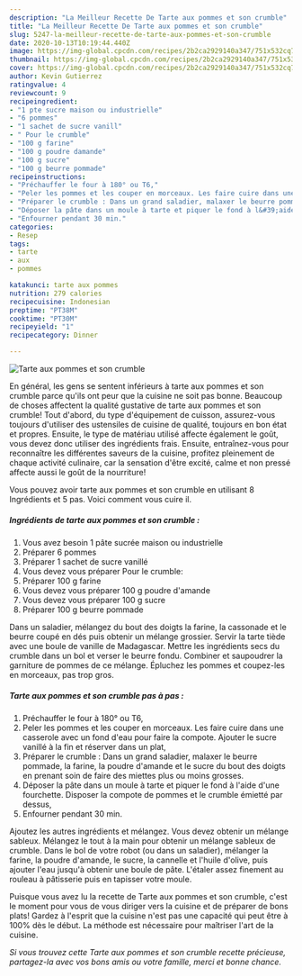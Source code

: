 ```yaml
---
description: "La Meilleur Recette De Tarte aux pommes et son crumble"
title: "La Meilleur Recette De Tarte aux pommes et son crumble"
slug: 5247-la-meilleur-recette-de-tarte-aux-pommes-et-son-crumble
date: 2020-10-13T10:19:44.440Z
image: https://img-global.cpcdn.com/recipes/2b2ca2929140a347/751x532cq70/tarte-aux-pommes-et-son-crumble-photo-principale-de-la-recette.jpg
thumbnail: https://img-global.cpcdn.com/recipes/2b2ca2929140a347/751x532cq70/tarte-aux-pommes-et-son-crumble-photo-principale-de-la-recette.jpg
cover: https://img-global.cpcdn.com/recipes/2b2ca2929140a347/751x532cq70/tarte-aux-pommes-et-son-crumble-photo-principale-de-la-recette.jpg
author: Kevin Gutierrez
ratingvalue: 4
reviewcount: 9
recipeingredient:
- "1 pte sucre maison ou industrielle"
- "6 pommes"
- "1 sachet de sucre vanill"
- " Pour le crumble"
- "100 g farine"
- "100 g poudre damande"
- "100 g sucre"
- "100 g beurre pommade"
recipeinstructions:
- "Préchauffer le four à 180° ou T6,"
- "Peler les pommes et les couper en morceaux. Les faire cuire dans une casserole avec un fond d&#39;eau pour faire la compote. Ajouter le sucre vanillé à la fin et réserver dans un plat,"
- "Préparer le crumble : Dans un grand saladier, malaxer le beurre pommade, la farine, la poudre d&#39;amande et le sucre du bout des doigts en prenant soin de faire des miettes plus ou moins grosses."
- "Déposer la pâte dans un moule à tarte et piquer le fond à l&#39;aide d&#39;une fourchette. Disposer la compote de pommes et le crumble émietté par dessus,"
- "Enfourner pendant 30 min."
categories:
- Resep
tags:
- tarte
- aux
- pommes

katakunci: tarte aux pommes 
nutrition: 279 calories
recipecuisine: Indonesian
preptime: "PT38M"
cooktime: "PT30M"
recipeyield: "1"
recipecategory: Dinner

---
```



![Tarte aux pommes et son crumble](https://img-global.cpcdn.com/recipes/2b2ca2929140a347/751x532cq70/tarte-aux-pommes-et-son-crumble-photo-principale-de-la-recette.jpg)

En général, les gens se sentent inférieurs à tarte aux pommes et son crumble parce qu'ils ont peur que la cuisine ne soit pas bonne. Beaucoup de choses affectent la qualité gustative de tarte aux pommes et son crumble! Tout d'abord, du type d'équipement de cuisson, assurez-vous toujours d'utiliser des ustensiles de cuisine de qualité, toujours en bon état et propres. Ensuite, le type de matériau utilisé affecte également le goût, vous devez donc utiliser des ingrédients frais. Ensuite, entraînez-vous pour reconnaître les différentes saveurs de la cuisine, profitez pleinement de chaque activité culinaire, car la sensation d'être excité, calme et non pressé affecte aussi le goût de la nourriture!

<!--inarticleads1-->

Vous pouvez avoir tarte aux pommes et son crumble en utilisant 8 Ingrédients et 5 pas. Voici comment vous cuire il.

##### Ingrédients de tarte aux pommes et son crumble :

1. Vous avez besoin 1 pâte sucrée maison ou industrielle
1. Préparer 6 pommes
1. Préparer 1 sachet de sucre vanillé
1. Vous devez vous préparer  Pour le crumble:
1. Préparer 100 g farine
1. Vous devez vous préparer 100 g poudre d&#39;amande
1. Vous devez vous préparer 100 g sucre
1. Préparer 100 g beurre pommade


Dans un saladier, mélangez du bout des doigts la farine, la cassonade et le beurre coupé en dés puis obtenir un mélange grossier. Servir la tarte tiède avec une boule de vanille de Madagascar. Mettre les ingrédients secs du crumble dans un bol et verser le beurre fondu. Combiner et saupoudrer la garniture de pommes de ce mélange. Épluchez les pommes et coupez-les en morceaux, pas trop gros. 

<!--inarticleads2-->

##### Tarte aux pommes et son crumble pas à pas :

1. Préchauffer le four à 180° ou T6,
1. Peler les pommes et les couper en morceaux. Les faire cuire dans une casserole avec un fond d&#39;eau pour faire la compote. Ajouter le sucre vanillé à la fin et réserver dans un plat,
1. Préparer le crumble : Dans un grand saladier, malaxer le beurre pommade, la farine, la poudre d&#39;amande et le sucre du bout des doigts en prenant soin de faire des miettes plus ou moins grosses.
1. Déposer la pâte dans un moule à tarte et piquer le fond à l&#39;aide d&#39;une fourchette. Disposer la compote de pommes et le crumble émietté par dessus,
1. Enfourner pendant 30 min.


Ajoutez les autres ingrédients et mélangez. Vous devez obtenir un mélange sableux. Mélangez le tout à la main pour obtenir un mélange sableux de crumble. Dans le bol de votre robot (ou dans un saladier), mélanger la farine, la poudre d&#39;amande, le sucre, la cannelle et l&#39;huile d&#39;olive, puis ajouter l&#39;eau jusqu&#39;à obtenir une boule de pâte. L&#39;étaler assez finement au rouleau à pâtisserie puis en tapisser votre moule. 

<!--inarticleads1-->

<p>
Puisque vous avez lu la recette de Tarte aux pommes et son crumble, c'est le moment pour vous de vous diriger vers la cuisine et de préparer de bons plats! Gardez à l'esprit que la cuisine n'est pas une capacité qui peut être à 100% dès le début. La méthode est nécessaire pour maîtriser l'art de la cuisine.
</p>

<p>
<i>Si vous trouvez cette Tarte aux pommes et son crumble recette précieuse, partagez-la avec vos bons amis ou votre famille, merci et bonne chance.</i>
</p>
